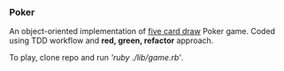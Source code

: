 ### Poker

An object-oriented implementation of [five card draw](http://en.wikipedia.org/wiki/Five-card_draw) Poker game. Coded using TDD workflow and **red, green, refactor** approach.

To play, clone repo and run _'ruby ./lib/game.rb'_.
